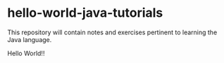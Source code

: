 # hello-world-java-tutorials
This repository will contain notes and exercises pertinent to learning the Java language.

Hello World!!
